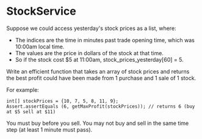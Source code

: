 # StockService

Suppose we could access yesterday's stock prices as a list, where:
- The indices are the time in minutes past trade opening time, which was 10:00am local time.
- The values are the price in dollars of the stock at that time.
- So if the stock cost $5 at 11:00am, stock_prices_yesterday[60] = 5.

Write an efficient function that takes an array of stock prices and returns the best profit could have been made from 1 purchase and 1 sale of 1 stock.

For example:
```
int[] stockPrices = {10, 7, 5, 8, 11, 9};
Assert.assertEquals (6, getMaxProfit(stockPrices)); // returns 6 (buy at $5 sell at $11)
```
You must buy before you sell. You may not buy and sell in the same time step (at least 1 minute must pass).
